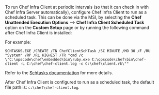 To run Chef Infra Client at periodic intervals (so that it can check in
with Chef Infra Server automatically), configure Chef Infra Client to
run as a scheduled task. This can be done via the MSI, by selecting the
**Chef Unattended Execution Options** --\> **Chef Infra Client Scheduled
Task** option on the **Custom Setup** page or by running the following
command after Chef Infra Client is installed:

For example:

``` none
SCHTASKS.EXE /CREATE /TN ChefClientSchTask /SC MINUTE /MO 30 /F /RU "System" /RP /RL HIGHEST /TR "cmd /c \"C:\opscode\chef\embedded\bin\ruby.exe C:\opscode\chef\bin\chef-client -L C:\chef\chef-client.log -c C:\chef\client.rb\""
```

Refer to the [Schtasks
documentation](https://docs.microsoft.com/en-us/windows/win32/taskschd/schtasks)
for more details.

After Chef Infra Client is configured to run as a scheduled task, the
default file path is: `c:\chef\chef-client.log`.